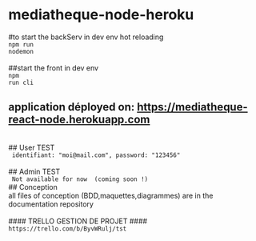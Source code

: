 # mediatheque-node-heroku

#to start the backServ in dev env hot reloading
<br>
<code>npm run nodemon </code>
<br>
<br>
##start the front in dev env 
<br>
<code>npm run cli </code>
<br>
## application déployed on: https://mediatheque-react-node.herokuapp.com
<br>
## User TEST
<br>
<code> identifiant: "moi@mail.com", password: "123456" </code>
<br>
<br>
## Admin TEST
<br>
<code> Not available for now  (coming soon !) </code> 
<br>
## Conception 
<br>
all files of conception (BDD,maquettes,diagrammes) are in the documentation repository
<br>
<br>
#### TRELLO GESTION DE PROJET ####
<br>
<code>https://trello.com/b/ByvWRulj/tst</code>

